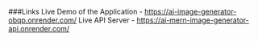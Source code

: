 ###Links
Live Demo of the Application - https://ai-image-generator-obqp.onrender.com/
Live API Server - https://ai-mern-image-generator-api.onrender.com/
